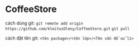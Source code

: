 # CoffeeStore

cách dùng git:
```git remote add origin https://github.com/kleitusOleny/CoffeeStore.git```
```git pull```

cách đặt tên git:
```<tên package>/<tên lớp>/<Tên vấn đề xử lí>```

